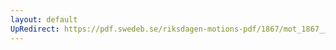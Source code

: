```yaml
---
layout: default
UpRedirect: https://pdf.swedeb.se/riksdagen-motions-pdf/1867/mot_1867__fk__00013/mot_1867__fk__00013_002.pdf
---
```

